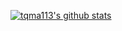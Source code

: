 [![tqma113's github stats](https://github-readme-stats.vercel.app/api?username=tqma113)](https://github.com/tqma113)
